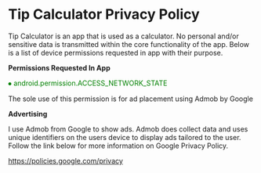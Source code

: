 <h1>Tip Calculator Privacy Policy</h1>

Tip Calculator is an app that is used as a calculator. No personal and/or sensitive data is transmitted within the core functionality of the app. Below is a list of device permissions requested in app with their purpose.

<b>Permissions Requested In App</b>

<span style="color:green;">⦁ android.permission.ACCESS_NETWORK_STATE</span>
	
The sole use of this permission is for ad placement using Admob by Google


<b>Advertising</b>

I use Admob from Google to show ads. Admob does collect data and uses unique identifiers on the users device to display ads tailored to the user. Follow the link below for more information on Google Privacy Policy.

<a href="https://policies.google.com/privacy">https://policies.google.com/privacy</a>

